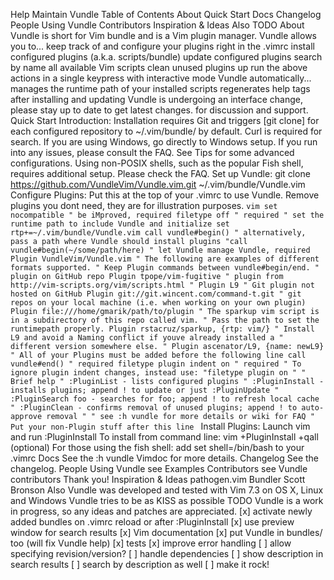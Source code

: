 Help Maintain Vundle Table of Contents About Quick Start Docs Changelog People Using Vundle Contributors Inspiration & Ideas Also TODO About Vundle is short for Vim bundle and is a Vim plugin manager. Vundle allows you to... keep track of and configure your plugins right in the .vimrc install configured plugins (a.k.a. scripts/bundle) update configured plugins search by name all available Vim scripts clean unused plugins up run the above actions in a single keypress with interactive mode Vundle automatically... manages the runtime path of your installed scripts regenerates help tags after installing and updating Vundle is undergoing an interface change, please stay up to date to get latest changes. for discussion and support. Quick Start Introduction: Installation requires Git and triggers [git clone] for each configured repository to ~/.vim/bundle/ by default. Curl is required for search. If you are using Windows, go directly to Windows setup. If you run into any issues, please consult the FAQ. See Tips for some advanced configurations. Using non-POSIX shells, such as the popular Fish shell, requires additional setup. Please check the FAQ. Set up Vundle: git clone https://github.com/VundleVim/Vundle.vim.git ~/.vim/bundle/Vundle.vim Configure Plugins: Put this at the top of your .vimrc to use Vundle. Remove plugins you dont need, they are for illustration purposes. ```vim set nocompatible " be iMproved, required filetype off " required " set the runtime path to include Vundle and initialize set rtp+=~/.vim/bundle/Vundle.vim call vundle#begin() " alternatively, pass a path where Vundle should install plugins "call vundle#begin(~/some/path/here) " let Vundle manage Vundle, required Plugin VundleVim/Vundle.vim " The following are examples of different formats supported. " Keep Plugin commands between vundle#begin/end. " plugin on GitHub repo Plugin tpope/vim-fugitive " plugin from http://vim-scripts.org/vim/scripts.html " Plugin L9 " Git plugin not hosted on GitHub Plugin git://git.wincent.com/command-t.git " git repos on your local machine (i.e. when working on your own plugin) Plugin file:///home/gmarik/path/to/plugin " The sparkup vim script is in a subdirectory of this repo called vim. " Pass the path to set the runtimepath properly. Plugin rstacruz/sparkup, {rtp: vim/} " Install L9 and avoid a Naming conflict if youve already installed a " different version somewhere else. " Plugin ascenator/L9, {name: newL9} " All of your Plugins must be added before the following line call vundle#end() " required filetype plugin indent on " required " To ignore plugin indent changes, instead use: "filetype plugin on " " Brief help " :PluginList - lists configured plugins " :PluginInstall - installs plugins; append ! to update or just :PluginUpdate " :PluginSearch foo - searches for foo; append ! to refresh local cache " :PluginClean - confirms removal of unused plugins; append ! to auto-approve removal " " see :h vundle for more details or wiki for FAQ " Put your non-Plugin stuff after this line ``` Install Plugins: Launch vim and run :PluginInstall To install from command line: vim +PluginInstall +qall (optional) For those using the fish shell: add set shell=/bin/bash to your .vimrc Docs See the :h vundle Vimdoc for more details. Changelog See the changelog. People Using Vundle see Examples Contributors see Vundle contributors Thank you! Inspiration & Ideas pathogen.vim Bundler Scott Bronson Also Vundle was developed and tested with Vim 7.3 on OS X, Linux and Windows Vundle tries to be as KISS as possible TODO Vundle is a work in progress, so any ideas and patches are appreciated. [x] activate newly added bundles on .vimrc reload or after :PluginInstall [x] use preview window for search results [x] Vim documentation [x] put Vundle in bundles/ too (will fix Vundle help) [x] tests [x] improve error handling [ ] allow specifying revision/version? [ ] handle dependencies [ ] show description in search results [ ] search by description as well [ ] make it rock!